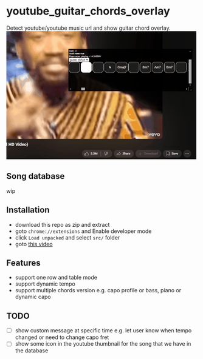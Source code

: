 # youtube_guitar_chords_overlay
Detect youtube/youtube music url and show guitar chord overlay.\
![example](assets/example.gif)


## Song database
wip





## Installation
- download this repo as zip and extract
- goto `chrome://extensions` and Enable developer mode
- click `Load unpacked` and select `src/` folder
- goto [this video](https://www.youtube.com/watch?v=hTWKbfoikeg)

## Features
- support one row and table mode
- support dynamic tempo
- support multiple chords version e.g. capo profile or bass, piano or dynamic capo


## TODO
- [ ] show custom message at specific time e.g. let user know when tempo changed or need to change capo fret
- [ ] show some icon in the youtube thumbnail for the song that we have in the database

